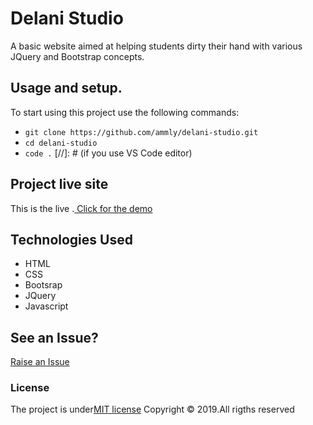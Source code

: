 # Delani Studio

A basic website aimed at helping students dirty their hand with various JQuery and Bootstrap concepts.

## Usage and setup.

To start using this project use the following commands:

- `git clone https://github.com/ammly/delani-studio.git`
- `cd delani-studio`
- `code .` [//]: # (if you use VS Code editor)


## Project live site

 This is the live .[ Click for the demo](https://ammly.github.io/delani-studio/)

## Technologies Used

* HTML
* CSS
* Bootsrap
* JQuery
* Javascript

## See an Issue?

[Raise an Issue](https://github.com/Ammly/delani-studio/issues/new)

### License

The project is under[MIT license](https://github.com/ammly/delani-studio/blob/master/LICENSE)
Copyright &copy; 2019.All rigths reserved
